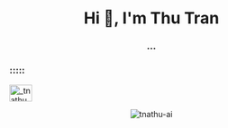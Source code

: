 

<!--
**tnathu-ai/tnathu-ai** is a ✨ _special_ ✨ repository because its `README.md` (this file) appears on your GitHub profile.

Here are some ideas to get you started:

- 🔭 I’m currently working on ...
- 🌱 I’m currently learning ...
- 👯 I’m looking to collaborate on ...
- 🤔 I’m looking for help with ...
- 💬 Ask me about ...
- 📫 How to reach me: ...
- 😄 Pronouns: ...
- ⚡ Fun fact: ...
-->


<h1 align="center">Hi 👋, I'm Thu Tran</h1>
<h3 align="center">...</h3>

<h3 align="left">:::::</h3>
<p align="left">
<a href="https://www.youtube.com/c/_tnathu_" target="blank"><img align="center" src="https://raw.githubusercontent.com/rahuldkjain/github-profile-readme-generator/master/src/images/icons/Social/youtube.svg" alt="_tnathu_" height="30" width="40" /></a>

<p align="center"><img align="center" src="https://github-readme-stats.vercel.app/api/top-langs?username=tnathu-ai&show_icons=true&locale=en&layout=compact" alt="tnathu-ai" /></p>



